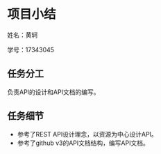 # 项目小结

姓名：黄轲

学号：17343045



## 任务分工

负责API的设计和API文档的编写。



## 任务细节

- 参考了REST API设计理念，以资源为中心设计API。
- 参考了github v3的API文档结构，编写API文档。
